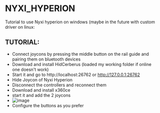 # NYXI_HYPERION
Tutorial to use Nyxi hyperion on windows (maybe in the future with custom driver on linux:

## TUTORIAL:
* Connect joycons by pressing the middle button on the rail guide and pairing them on bluetooth devices
* Download and install HidCerberus (loaded my working folder if online one doesn't work)
* Start it and go to http://localhost:26762 or http://127.0.0.1:26762
* Hide Joycon of Nyxi Hyperion
* Disconnect the controllers and reconnect them
* Download and install x360ce
* start it and add the 2 joycons
* ![image](https://github.com/user-attachments/assets/5a56b776-1620-4167-a3bb-69be79459cb8)
* Configure the buttons as you prefer
